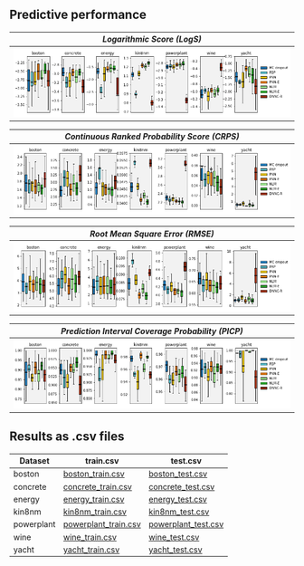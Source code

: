Predictive performance
------
| *Logarithmic Score (LogS)* |
|:--:|
| ![box_LogS.png](_boxplot/box_uci_random_test_log_score.png) |

| *Continuous Ranked Probability Score (CRPS)* |
|:--:|
| ![box_CRPS.png](_boxplot/box_uci_random_test_crps.png) |

| *Root Mean Square Error (RMSE)* |
|:--:|
| ![box_RMSE.png](_boxplot/box_uci_random_test_rmse.png) |

| *Prediction Interval Coverage Probability (PICP)* |
|:--:|
| ![box_PICP.png](_boxplot/box_uci_random_test_picp.png) |

Results as .csv files
-----

Dataset | train.csv | test.csv
--- | --- | ---
boston | [boston_train.csv](boston_train.csv) | [boston_test.csv](boston_test.csv)
concrete | [concrete_train.csv](concrete_train.csv) | [concrete_test.csv](concrete_test.csv)
energy | [energy_train.csv](energy_train.csv) | [energy_test.csv](energy_test.csv)
kin8nm | [kin8nm_train.csv](kin8nm_train.csv) | [kin8nm_test.csv](kin8nm_test.csv)
powerplant | [powerplant_train.csv](powerplant_train.csv) | [powerplant_test.csv](powerplant_test.csv)
wine | [wine_train.csv](wine_train.csv) | [wine_test.csv](wine_test.csv)
yacht | [yacht_train.csv](yacht_train.csv) | [yacht_test.csv](yacht_test.csv)

